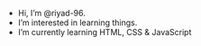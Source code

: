 -  Hi, I’m @riyad-96.
-  I’m interested in learning things.
-  I’m currently learning HTML, CSS & JavaScript

<!---
riyad-96/riyad-96 is a ✨ special ✨ repository because its `README.md` (this file) appears on your GitHub profile.
You can click the Preview link to take a look at your changes.
--->
